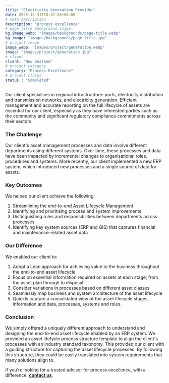 ```yaml
---
title: "Electricity Generation Provider"
date: 2025-12-31T10:47:55+06:00
# meta description
description: "process excellence"
# page title background image
bg_image_webp: "images/backgrounds/page-title.webp"
bg_image: "images/backgrounds/page-title.jpg"
# project image
image_webp: "images/project/generation.webp"
image: "images/project/generation.jpg"
# client
client: "New Zealand"
# project category
category: "Process Excellence"
# project status
status : "Completed"
---
```


Our client specialises in regional infrastructure: ports, electricity distribution and transmission networks, and electricity generation. Efficient management and accurate reporting on the full lifecycle of assets are essential for our client, especially as they have interested parties such as the community and significant regulatory compliance commitments across their sectors.

### The Challenge
Our client's asset management processes and data involve different departments using different systems. Over time, these processes and data have been impacted by incremental changes to organisational roles, procedures and systems. More recently, our client implemented a new ERP system, which introduced new processes and a single source of data for assets. 

### Key Outcomes
We helped our client achieve the following:
1. Streamlining the end-to-end Asset Lifecycle Management
2. Identifying and prioritising process and system improvements 
3. Distinguishing roles and responsibilities between departments across processes
4. Identifying key system sources (ERP and GIS) that captures financial and maintenance-related asset data

### Our Difference
We enabled our client to:
1. Adopt a Lean approach for achieving value to the business throughout the end-to-end asset lifecycle
2. Focus on essential information required on assets at each stage; from the asset plan through to disposal
3. Consider variations in processes based on different asset classes
4. Seamlessly map business and system architecture of the asset lifecycle 
5. Quickly capture a consolidated view of the asset lifecycle stages, information and data, processes, systems and roles.

### Conclusion
We simply offered a uniquely different approach to understand and designing the end-to-end asset lifecycle enabled by an ERP system. We provided an asset lifefycle process structure template to align the client's processes with an industry standard taxonomy. This provided our client with a guiding structure for capturing the asset lifecycle processes. By following this structure, they could be easily translated into system requirements that many solutions align to.

If you’re looking for a trusted advisor for process excellence, with a difference, [**contact us**](https://zenconsulting.co.nz/contact/).